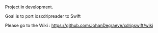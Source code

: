 Project in development.

Goal is to port iosxdripreader to Swift

Please go to the Wiki : https://github.com/JohanDegraeve/xdripswift/wiki
